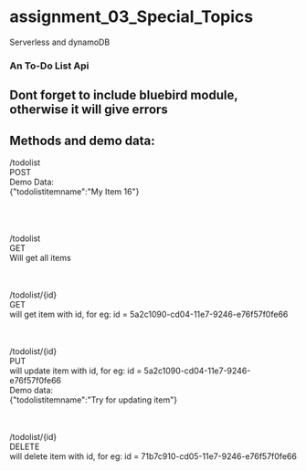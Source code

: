 # assignment_03_Special_Topics
Serverless and dynamoDB 

### An To-Do List Api

## Dont forget to include bluebird module, otherwise it will give errors

## Methods and demo data:


/todolist
<br>
POST 
<br>
Demo Data:
<br>
{"todolistitemname":"My Item 16"}


<br><br><br>
/todolist
<br>
GET
<br>
Will get all items
<br><br><br>



/todolist/{id}
<br>
GET
<br>
will get item with id, for eg: id = 5a2c1090-cd04-11e7-9246-e76f57f0fe66
<br><br><br>


/todolist/{id}
<br>
PUT
<br>
will update item with id, for eg: id = 5a2c1090-cd04-11e7-9246-e76f57f0fe66
<br>
Demo data:
<br>
{"todolistitemname":"Try for updating item"}
<br><br><br>



/todolist/{id}
<br>
DELETE
<br>
will delete item with id, for eg: id = 71b7c910-cd05-11e7-9246-e76f57f0fe66
<br><br><br>



